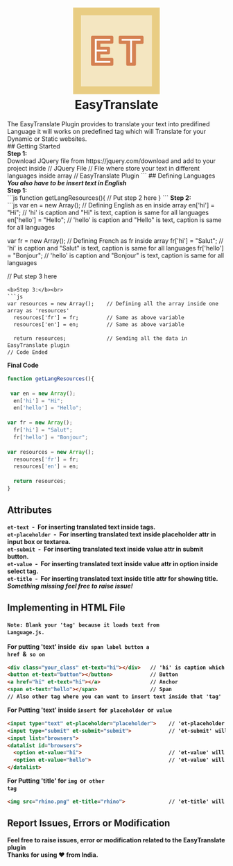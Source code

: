 <h1 align="center">
  <br>
  <img src="https://raw.githubusercontent.com/jayahuja5/EasyTranslate/master/img/EasyTranslate.svg" alt="EasyTranslate" width="200">
  <br>
  EasyTranslate
  <br>
</h1>
The EasyTranslate Plugin provides to translate your text into predifined Language it will works on predefined tag which will Translate for your Dynamic or Static websites.<br>
## Getting Started<br>
<b>Step 1:</b><br>
Download JQuery file from https://jquery.com/download and add to your project inside <script> tag.<br><br>
<b>Step 2:</b><br>
Download EasyTranslate.js and Language.js from above and add to your project inside <script> tag.<br><br>
<b>Step 3:</b><br>
Include it on your js file or in your html page.<br>
```js
$(document).ready(function(){
  $.fn.EasyTranslate({
    language: "en"              // Default Language
  });
});
```
## Example<br>
<b>HTML File</b><br>
```html
<script src="jquery-2.0.3.min.js"></script>     // JQuery File
<script src="language.js"></script>             // File where store your text in different languages inside array
<script src="EasyTranslate.js"></script>        // EasyTranslate Plugin
<script>
$(document).ready(function(){
  $.fn.EasyTranslate({
    language: "en"                              // Default Language
  });
});
</script>
```
## Defining Languages<br>
<b><i>You also have to be insert text in English</i></b><br>
<b>Step 1:</b><br>
```js
function getLangResources(){
  // Put step 2 here
}
```
<b>Step 2:</b><br>
```js
var en = new Array();         // Defining English as en inside array
  en['hi'] = "Hi";            // 'hi' is caption and "Hi" is text, caption is same for all languages
  en['hello'] = "Hello";      // 'hello' is caption and "Hello" is text, caption is same for all languages
  
var fr = new Array();         // Defining French as fr inside array
  fr['hi'] = "Salut";         // 'hi' is caption and "Salut" is text, caption is same for all languages
  fr['hello'] = "Bonjour";    // 'hello' is caption and "Bonjour" is text, caption is same for all languages
  
// Put step 3 here
```
<b>Step 3:</b><br>
```js
var resources = new Array();    // Defining all the array inside one array as 'resources'
  resources['fr'] = fr;         // Same as above variable
  resources['en'] = en;         // Same as above variable
  
  return resources;             // Sending all the data in EasyTranslate plugin
// Code Ended
```
<b>Final Code</b><br>
```js
function getLangResources(){
 
 var en = new Array();
  en['hi'] = "Hi";
  en['hello'] = "Hello";
  
var fr = new Array();
  fr['hi'] = "Salut";
  fr['hello'] = "Bonjour";

var resources = new Array();
  resources['fr'] = fr;
  resources['en'] = en;
  
  return resources;
}
```
## Attributes<br>
<b><code>et-text</code>&nbsp;&nbsp;-&nbsp;&nbsp;For inserting translated text inside tags.<br>
<b><code>et-placeholder</code>&nbsp;&nbsp;-&nbsp;&nbsp;For inserting translated text inside placeholder attr in input box or textarea.<br>
<b><code>et-submit</code>&nbsp;&nbsp;-&nbsp;&nbsp;For inserting translated text inside value attr in submit button.<br>
<b><code>et-value</code>&nbsp;&nbsp;-&nbsp;&nbsp;For inserting translated text inside value attr in option inside select tag.<br>
<b><code>et-title</code>&nbsp;&nbsp;-&nbsp;&nbsp;For inserting translated text inside title attr for showing title.<br>
<i>Something missing feel free to raise issue!</i>
## Implementing in HTML File<br>
<code><b>Note:</b> Blank your 'tag' because it loads text from Language.js.</code><br><br>
For putting 'text' inside &nbsp;<b><code>div</code>&nbsp;&nbsp;<code>span</code>&nbsp;&nbsp;<code>label</code>&nbsp;&nbsp;<code>button</code>&nbsp;&nbsp;<code>a href</code>&nbsp;&nbsp;&&nbsp;&nbsp;<code>so on</code></b>
```html
<div class="your_class" et-text="hi"></div>   // 'hi' is caption which is same for all languages
<button et-text="button"></button>            // Button
<a href="hi" et-text="hi"></a>                // Anchor
<span et-text="hello"></span>                 // Span
// Also other tag where you can want to insert text inside that 'tag'
```
For Putting 'text' inside <b><code>insert</code>&nbsp;&nbsp;for&nbsp;&nbsp;<code>placeholder</code>&nbsp;&nbsp;or&nbsp;&nbsp;<code>value</code>
```html
<input type="text" et-placeholder="placeholder">    // 'et-placeholder' will insert translated text inside placeholder attr for input box
<input type="submit" et-submit="submit">            // 'et-submit' will insert translated text inside value attr for submit button
<input list="browsers">
<datalist id="browsers">
  <option et-value="hi">                            // 'et-value' will insert translated text inside value attr for option tag
  <option et-value="hello">                         // 'et-value' will insert translated text inside value attr for option tag
</datalist>
```
For Putting 'title' for <b><code>img</code>&nbsp;&nbsp;or&nbsp;&nbsp;<code>other tag</code></b>
```html
<img src="rhino.png" et-title="rhino">              // 'et-title' will insert translated text inside title attr
```
## Report Issues, Errors or Modification<br>
Feel free to raise issues, error or modification related to the EasyTranslate plugin<br>
<b>Thanks for using ❤ from India.</b>

